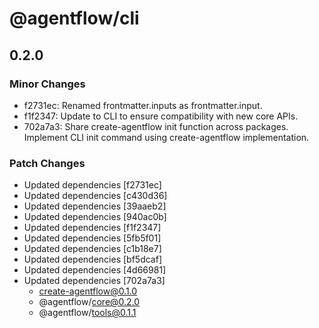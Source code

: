 # @agentflow/cli

## 0.2.0

### Minor Changes

- f2731ec: Renamed frontmatter.inputs as frontmatter.input.
- f1f2347: Update to CLI to ensure compatibility with new core APIs.
- 702a7a3: Share create-agentflow init function across packages.
  Implement CLI init command using create-agentflow implementation.

### Patch Changes

- Updated dependencies [f2731ec]
- Updated dependencies [c430d36]
- Updated dependencies [39aaeb2]
- Updated dependencies [940ac0b]
- Updated dependencies [f1f2347]
- Updated dependencies [5fb5f01]
- Updated dependencies [c1b18e7]
- Updated dependencies [bf5dcaf]
- Updated dependencies [4d66981]
- Updated dependencies [702a7a3]
  - create-agentflow@0.1.0
  - @agentflow/core@0.2.0
  - @agentflow/tools@0.1.1
